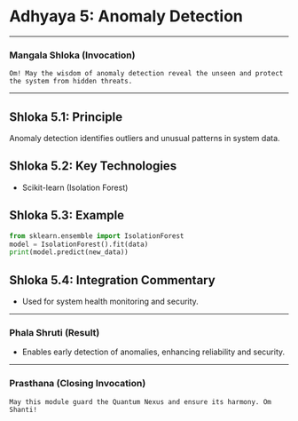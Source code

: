# Adhyaya 5: Anomaly Detection

---

### **Mangala Shloka (Invocation)**

```text
Om! May the wisdom of anomaly detection reveal the unseen and protect the system from hidden threats.
```

---

## **Shloka 5.1: Principle**
Anomaly detection identifies outliers and unusual patterns in system data.

## **Shloka 5.2: Key Technologies**
- Scikit-learn (Isolation Forest)

## **Shloka 5.3: Example**
```python
from sklearn.ensemble import IsolationForest
model = IsolationForest().fit(data)
print(model.predict(new_data))
```

## **Shloka 5.4: Integration Commentary**
- Used for system health monitoring and security.

---

### **Phala Shruti (Result)**
- Enables early detection of anomalies, enhancing reliability and security.

---

### **Prasthana (Closing Invocation)**

```text
May this module guard the Quantum Nexus and ensure its harmony. Om Shanti!
